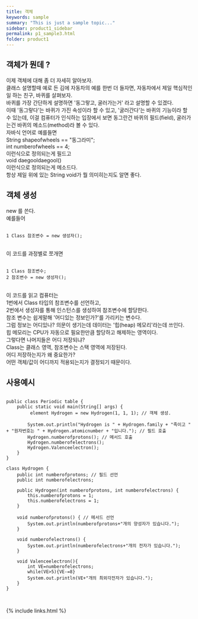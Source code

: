 ```yaml
---
title: 객체
keywords: sample
summary: "This is just a sample topic..."
sidebar: product1_sidebar
permalink: p1_sample3.html
folder: product1
---
```


## 객체가 뭔데 ? 

이제 객체에 대해 좀 더 자세히 알아보자.    
클래스 설명할때 예로 든 김에 자동차의 예를 한번 더 들자면, 자동차에서 제일 핵심적인 일 하는 친구, 바퀴를 살펴보자.   
바퀴를 가장 간단하게 설명하면 '동그랗고, 굴러가는거' 라고 설명할 수 있겠다.   
이때 '동그랗다'는 바퀴가 가진 속성이라 할 수 있고, '굴러간다'는 바퀴의 기능이라 할 수 있는데, 이걸 컴퓨터가 인식하는 입장에서 보면 동그란건 바퀴의 필드(field), 굴러가는건 바퀴의 메소드(method)라 볼 수 있다.   
자바식 언어로 예를들면    
String shapeofwheels == "동그라미";   
int numberofwheels == 4;   
이런식으로 정의되는게 필드고   
void daegooldaegool()   
이런식으로 정의되는게 메소드다.   
항상 제일 위에 있는 String void가 뭘 의미히는지도 알면 좋다.



## 객체 생성

new 를 쓴다.   
예를들어
<pre>
<code>
1 Class 참조변수 = new 생성자();
</code>
</pre>
이 코드를 과정별로 쪼개면
<pre>
<code>
1 Class 참조변수;
2 참조변수 = new 생성자();
</code>
</pre>
이 코드를 읽고 컴퓨터는       
1번에서 Class 타입의 참조변수를 선언하고,   
2번에서 생성자를 통해 인스턴스를 생성하여 참조변수에 할당한다.   
참조 변수는 쉽게말해 '어디있는 정보인가?'를 가리키는 변수다.   
그럼 정보는 어디있나? 의문이 생기는데 데이터는 '힙(heap) 메모리'라는데 쓰인다.  
힙 메모리는 CPU가 자동으로 필요한만큼 할당하고 해제하는 영역이다.  
그렇다면 나머지들은 어디 저장되냐?   
Class는 클래스 영역, 참조변수는 스택 영역에 저장된다.   
어디 저장하는지가 왜 중요한가?   
어떤 객체/값이 어디까지 적용되는지가 결정되기 때문이다.

## 사용예시
<pre>
<code>
public class Periodic table {
    public static void main(String[] args) {
         element Hydrogen = new Hydrogen(1, 1, 1); // 객체 생성. 

        System.out.println("Hydrogen is " + Hydrogen.family + "족이고 " + "원자번호는 " + Hydrogen.atomicnumber + "입니다."); // 필드 호출
        Hydrogen.numberofprotons(); // 메서드 호출
        Hydrogen.numberofelectrons();
        Hydrogen.Valenceelectron();
    }
}

class Hydrogen {
    public int numberofprotons; // 필드 선언
    public int numberofelectrons;

    public Hydrogen(int numberofprotons, int numberofelectrons) {
        this.numberofprotons = 1;
        this.numberofelectrons = 1;
    }

    void numberofprotons() { // 메서드 선언
        System.out.println(numberofprotons+"개의 양성자가 있습니다.");
    }

    void numberofelectrons() {
        System.out.println(numberofelectrons+"개의 전자가 있습니다.");
    }

    void Valenceelectron(){
        int VE=numberofelectrons;
        while(VE>5){VE-=8}
        System.out.println(VE+"개의 최외각전자가 있습니다.");
    }
}

</code>
</pre>
{% include links.html %}
